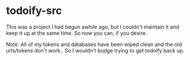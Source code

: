 # todoify-src

This was a project I had begun awhile ago, but I couldn't maintain it and keep it up at the same time. So now you can, if you desire..

Note: All of my tokens and databases have been wiped clean and the old urls/tokens don't work.. So I wouldn't budge trying to get todoify back up.
